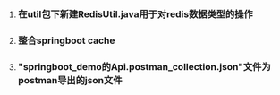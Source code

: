 1. ### 在util包下新建RedisUtil.java用于对redis数据类型的操作

2. ### 整合springboot cache

3. ### "springboot_demo的Api.postman_collection.json"文件为postman导出的json文件

